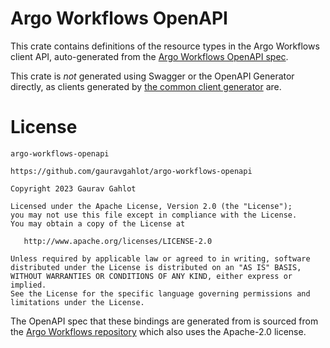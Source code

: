 # Argo Workflows OpenAPI

This crate contains definitions of the resource types in the Argo Workflows client API, auto-generated from the [Argo Workflows OpenAPI spec][0].

This crate is *not* generated using Swagger or the OpenAPI Generator directly, as clients generated by [the common client generator][1] are.

# License

```
argo-workflows-openapi

https://github.com/gauravgahlot/argo-workflows-openapi

Copyright 2023 Gaurav Gahlot

Licensed under the Apache License, Version 2.0 (the "License");
you may not use this file except in compliance with the License.
You may obtain a copy of the License at

   http://www.apache.org/licenses/LICENSE-2.0

Unless required by applicable law or agreed to in writing, software
distributed under the License is distributed on an "AS IS" BASIS,
WITHOUT WARRANTIES OR CONDITIONS OF ANY KIND, either express or implied.
See the License for the specific language governing permissions and
limitations under the License.
```

The OpenAPI spec that these bindings are generated from is sourced from the
[Argo Workflows repository][2] which also uses the Apache-2.0 license.

[0]: https://github.com/argoproj/argo-workflows/blob/main/api/openapi-spec/swagger.json
[1]: https://argoproj.github.io/argo-workflows/client-libraries/
[2]: https://github.com/argoproj/argo-workflows/ 
